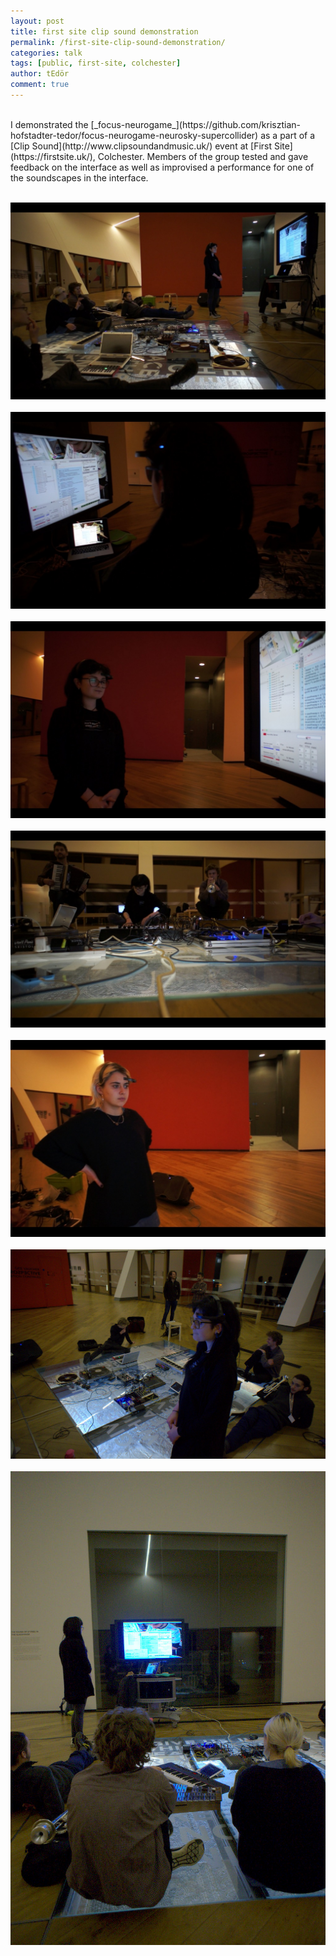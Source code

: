 ```yaml
---
layout: post
title: first site clip sound demonstration
permalink: /first-site-clip-sound-demonstration/
categories: talk
tags: [public, first-site, colchester]
author: tEdör
comment: true
---
```

<br>
I demonstrated the [_focus-neurogame_](https://github.com/krisztian-hofstadter-tedor/focus-neurogame-neurosky-supercollider) as a part of a [Clip Sound](http://www.clipsoundandmusic.uk/) event at [First Site](https://firstsite.uk/), Colchester. Members of the group tested and gave feedback on the interface as well as improvised a performance for one of the soundscapes in the interface. 
<br><br>

![](../assets/img/2017-01-16-first-site-clip-sound-demo_01.jpg)
<br><br>
![](../assets/img/2017-01-16-first-site-clip-sound-demo_02.jpg)
<br><br>
![](../assets/img/2017-01-16-first-site-clip-sound-demo_03.jpg)
<br><br>
![](../assets/img/2017-01-16-first-site-clip-sound-demo_04.jpg)
<br><br>
![](../assets/img/2017-01-16-first-site-clip-sound-demo_05.jpg)
<br><br>
![](../assets/img/2017-01-16-first-site-clip-sound-demo_06.jpg)
<br><br>
![](../assets/img/2017-01-16-first-site-clip-sound-demo_07.jpg)
<br><br>
